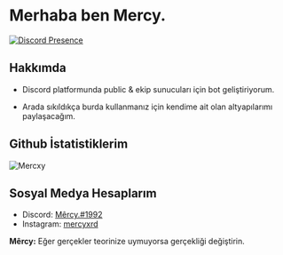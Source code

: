 
# Merhaba ben Mercy.
[![Discord Presence](https://lanyard-profile-readme.vercel.app/api/329521933093961730)](https://discord.com/users/329521933093961730)
## Hakkımda
- Discord platformunda public & ekip sunucuları için bot geliştiriyorum.

- Arada sıkıldıkça burda kullanmanız için kendime ait olan altyapılarımı paylaşacağım.

## Github İstatistiklerim
![Mercxy](https://github-readme-stats.vercel.app/api?username=mercyxrd&show_icons=true&count_private=true&theme=react&hide_border=true&bg_color=0D1117)

## Sosyal Medya Hesaplarım
- Discord: [Mêrcy.#1992](https://discord.com/users/329521933093961730)
- Instagram: [mercyxrd](https://instagram.com/mercyxrd)




<b>Mêrcy:</b> Eğer gerçekler teorinize uymuyorsa gerçekliği değiştirin.
